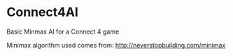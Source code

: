 # Connect4AI
Basic Minmax AI for a Connect 4 game

Minimax algorithm used comes from:
http://neverstopbuilding.com/minimax

